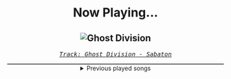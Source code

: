 <div align="center"> 
<h1>Now Playing...</h1>

![Ghost Division](https://i.scdn.co/image/ab67616d00001e02052d58444fff15346b74f242)
--
_<samp><a href="https://open.spotify.com/track/1MoEyYsa9Y0FvApwLskO1l">Track: Ghost Division - Sabaton</a></samp>_

<div style="border: 1px #4B5054 solid"></div>
<details>
  <summary>
    Previous played songs
  </summary>
  <table>
    <thead>
      <tr>
        <th>
          Artist
        </th>
        <th>
          Song
        </th>
        <th>
          Link
        </th>
      </tr>
    </thead>
    <tbody>
      <tr><td>Sabaton</td><td>Ghost Division</td><td><a href="https://open.spotify.com/track/1MoEyYsa9Y0FvApwLskO1l">https://open.spotify.com/track/1MoEyYsa9Y0FvApwLskO1l</a></td></tr><tr><td>Memphis May Fire</td><td>Misery</td><td><a href="https://open.spotify.com/track/2SVbjw7sdiNjAvGpQ4eEai">https://open.spotify.com/track/2SVbjw7sdiNjAvGpQ4eEai</a></td></tr><tr><td>I Prevail</td><td>There’s Fear In Letting Go</td><td><a href="https://open.spotify.com/track/2OYtcqflvzQwh3cMPmTHs4">https://open.spotify.com/track/2OYtcqflvzQwh3cMPmTHs4</a></td></tr><tr><td>HammerFall</td><td>Last Man Standing</td><td><a href="https://open.spotify.com/track/18S33odAheWBHbVAefiRLM">https://open.spotify.com/track/18S33odAheWBHbVAefiRLM</a></td></tr><tr><td>Disturbed</td><td>Ten Thousand Fists</td><td><a href="https://open.spotify.com/track/5hkgrWxkobGtg30I7DsfVu">https://open.spotify.com/track/5hkgrWxkobGtg30I7DsfVu</a></td></tr><tr><td>Disturbed</td><td>Warrior</td><td><a href="https://open.spotify.com/track/2TNPagu8Z4zvDOpmnktF00">https://open.spotify.com/track/2TNPagu8Z4zvDOpmnktF00</a></td></tr><tr><td>In Flames</td><td>Foregone, Pt. 1</td><td><a href="https://open.spotify.com/track/4FH1WxMzbHEp2TNQrGDKKK">https://open.spotify.com/track/4FH1WxMzbHEp2TNQrGDKKK</a></td></tr><tr><td>Bullet For My Valentine</td><td>Your Betrayal</td><td><a href="https://open.spotify.com/track/25GC50HslaaruyrKjdu0lP">https://open.spotify.com/track/25GC50HslaaruyrKjdu0lP</a></td></tr><tr><td>Motionless In White</td><td>Slaughterhouse (feat. Bryan Garris Of Knocked Loose)</td><td><a href="https://open.spotify.com/track/2ClgEn1FZxchrqRZ04JZzj">https://open.spotify.com/track/2ClgEn1FZxchrqRZ04JZzj</a></td></tr><tr><td>Light The Torch</td><td>Let Me Fall Apart</td><td><a href="https://open.spotify.com/track/2NT3vBkWwhfob1dtxY68uV">https://open.spotify.com/track/2NT3vBkWwhfob1dtxY68uV</a></td></tr><tr><td>Anbu Monastir</td><td>Hokage Cypher</td><td><a href="https://open.spotify.com/track/5hGU5YvNezwlFFLUg8VKtG">https://open.spotify.com/track/5hGU5YvNezwlFFLUg8VKtG</a></td></tr><tr><td>Anbu Monastir</td><td>Akatsuki Cypher</td><td><a href="https://open.spotify.com/track/7AV11Hq9Z1mF5RPR9Ikpw6">https://open.spotify.com/track/7AV11Hq9Z1mF5RPR9Ikpw6</a></td></tr><tr><td>Anbu Monastir</td><td>Madara Uchiha Origin</td><td><a href="https://open.spotify.com/track/3otEUEkrLWszdsW8Ppi7In">https://open.spotify.com/track/3otEUEkrLWszdsW8Ppi7In</a></td></tr><tr><td>Anbu Monastir</td><td>Dattebayo</td><td><a href="https://open.spotify.com/track/0fVgS14RhyOpQ5oGuoHbE0">https://open.spotify.com/track/0fVgS14RhyOpQ5oGuoHbE0</a></td></tr><tr><td>Animetrix</td><td>Episch</td><td><a href="https://open.spotify.com/track/0BEq9q3XmPd4N8RRHwhi3L">https://open.spotify.com/track/0BEq9q3XmPd4N8RRHwhi3L</a></td></tr><tr><td>Anbu Monastir</td><td>Hokage Cypher</td><td><a href="https://open.spotify.com/track/5hGU5YvNezwlFFLUg8VKtG">https://open.spotify.com/track/5hGU5YvNezwlFFLUg8VKtG</a></td></tr><tr><td>Anbu Monastir</td><td>Akatsuki Cypher</td><td><a href="https://open.spotify.com/track/7AV11Hq9Z1mF5RPR9Ikpw6">https://open.spotify.com/track/7AV11Hq9Z1mF5RPR9Ikpw6</a></td></tr><tr><td>Anbu Monastir</td><td>Madara Uchiha Origin</td><td><a href="https://open.spotify.com/track/3otEUEkrLWszdsW8Ppi7In">https://open.spotify.com/track/3otEUEkrLWszdsW8Ppi7In</a></td></tr><tr><td>Anbu Monastir</td><td>Dattebayo</td><td><a href="https://open.spotify.com/track/0fVgS14RhyOpQ5oGuoHbE0">https://open.spotify.com/track/0fVgS14RhyOpQ5oGuoHbE0</a></td></tr><tr><td>Animetrix</td><td>Episch</td><td><a href="https://open.spotify.com/track/0BEq9q3XmPd4N8RRHwhi3L">https://open.spotify.com/track/0BEq9q3XmPd4N8RRHwhi3L</a></td></tr>
    </tbody>
  </table>
</details>

</div>
